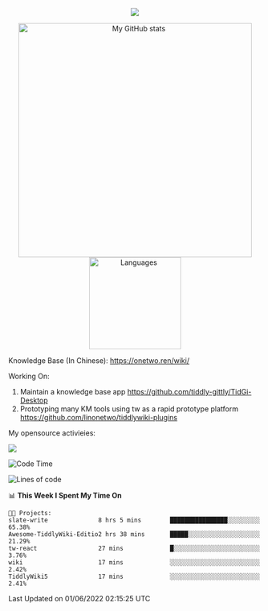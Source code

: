 <a href="https://github.com/linonetwo">
    <p align="center">
        <img src="https://github-profile-trophy.vercel.app/?username=linonetwo&column=7&theme=onedark"/>
    </p>
</a>
<a align="center" href="https://github.com/linonetwo">
  <p align="center">
    <img src="https://github-readme-stats.vercel.app/api?username=linonetwo&show_icons=true&count_private=true" alt="My GitHub stats" width="465"/>
    <img src="https://github-readme-stats.vercel.app/api/top-langs/?username=linonetwo&layout=compact&langs_count=10" alt="Languages" height="183">
  </p>
</a>

Knowledge Base (In Chinese): https://onetwo.ren/wiki/

Working On: 

1. Maintain a knowledge base app https://github.com/tiddly-gittly/TidGi-Desktop
1. Prototyping many KM tools using tw as a rapid prototype platform https://github.com/linonetwo/tiddlywiki-plugins

My opensource activieies:

![](https://visitor-badge.glitch.me/badge?page_id=linonetwo.linonetwo)

<!--START_SECTION:waka-->
![Code Time](http://img.shields.io/badge/Code%20Time-0%20secs-blue)

![Lines of code](https://img.shields.io/badge/From%20Hello%20World%20I%27ve%20Written-2%20Million%20lines%20of%20code-blue)

📊 **This Week I Spent My Time On** 

```text
🐱‍💻 Projects: 
slate-write              8 hrs 5 mins        ████████████████░░░░░░░░░   65.38% 
Awesome-TiddlyWiki-Editio2 hrs 38 mins       █████░░░░░░░░░░░░░░░░░░░░   21.29% 
tw-react                 27 mins             █░░░░░░░░░░░░░░░░░░░░░░░░   3.76% 
wiki                     17 mins             ░░░░░░░░░░░░░░░░░░░░░░░░░   2.42% 
TiddlyWiki5              17 mins             ░░░░░░░░░░░░░░░░░░░░░░░░░   2.41%

```


 Last Updated on 01/06/2022 02:15:25 UTC
<!--END_SECTION:waka-->
